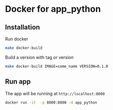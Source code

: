 # Docker for app_python

## Installation

Run docker

```bash
make docker-build
```

Build a version with tag or version

```bash
make docker-build IMAGE=some_name VERSION=0.1.0
```

## Run app

The app will be running at `http://localhost:8000`

```bash
docker run -it  -p 8000:8000 -d app_python
```
